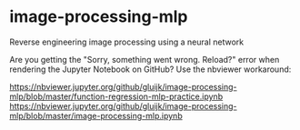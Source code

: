 # image-processing-mlp
Reverse engineering image processing using a neural network

Are you getting the "Sorry, something went wrong. Reload?" error when rendering the Jupyter Notebook on GitHub? Use the nbviewer workaround:

https://nbviewer.jupyter.org/github/gluijk/image-processing-mlp/blob/master/function-regression-mlp-practice.ipynb
https://nbviewer.jupyter.org/github/gluijk/image-processing-mlp/blob/master/image-processing-mlp.ipynb
